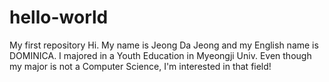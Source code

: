 # hello-world
My first repository
Hi.
My name is Jeong Da Jeong and my English name is DOMINICA. 
I majored in a Youth Education in Myeongji Univ.
Even though my major is not a Computer Science, I'm interested in that field!
